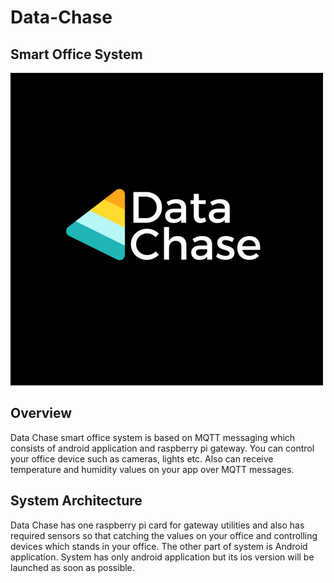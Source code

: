 # Data-Chase
## Smart Office System
![LOGO](data.png)

## Overview
Data Chase smart office system is based on MQTT messaging which consists of android application and raspberry pi gateway.
You can control your office device such as cameras, lights etc. Also can receive temperature and humidity values on your app over MQTT messages.


## System Architecture
Data Chase has one raspberry pi card for gateway utilities and also has required sensors so that catching the values on your office and controlling devices which stands in your office. The other part of system is Android application. System has only android application but its ios version will be launched as soon as possible.
